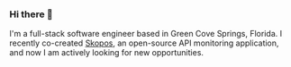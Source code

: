 ### Hi there 👋
I'm a full-stack software engineer based in Green Cove Springs, Florida. I recently co-created [Skopos](https://skopos-api-monitoring.github.io), an open-source API monitoring application, and now I am actively looking for new opportunities.

<!--
**KatherineEbel/KatherineEbel** is a ✨ _special_ ✨ repository because its `README.md` (this file) appears on your GitHub profile.

Here are some ideas to get you started:

- 🔭 I’m currently working on ...
- 🌱 I’m currently learning ...
- 👯 I’m looking to collaborate on ...
- 🤔 I’m looking for help with ...
- 💬 Ask me about ...
- 📫 How to reach me: ...
- 😄 Pronouns: ...
- ⚡ Fun fact: ...
-->
